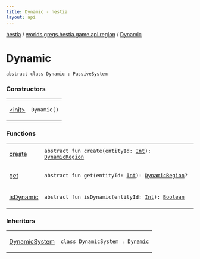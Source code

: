 ```yaml
---
title: Dynamic - hestia
layout: api
---
```


<div class='api-docs-breadcrumbs'><a href="../../index.html">hestia</a> / <a href="../index.html">worlds.gregs.hestia.game.api.region</a> / <a href="./index.html">Dynamic</a></div>

# Dynamic

<div class="signature"><code><span class="keyword">abstract</span> <span class="keyword">class </span><span class="identifier">Dynamic</span>&nbsp;<span class="symbol">:</span>&nbsp;<span class="identifier">PassiveSystem</span></code></div>

### Constructors

<table class="api-docs-table">
<tbody>
<tr>
<td markdown="1">

<a href="-init-.html">&lt;init&gt;</a>


</td>
<td markdown="1">
<div class="signature"><code><span class="identifier">Dynamic</span><span class="symbol">(</span><span class="symbol">)</span></code></div>

</td>
</tr>
</tbody>
</table>

### Functions

<table class="api-docs-table">
<tbody>
<tr>
<td markdown="1">

<a href="create.html">create</a>


</td>
<td markdown="1">
<div class="signature"><code><span class="keyword">abstract</span> <span class="keyword">fun </span><span class="identifier">create</span><span class="symbol">(</span><span class="parameterName" id="worlds.gregs.hestia.game.api.region.Dynamic$create(kotlin.Int)/entityId">entityId</span><span class="symbol">:</span>&nbsp;<a href="https://kotlinlang.org/api/latest/jvm/stdlib/kotlin/-int/index.html"><span class="identifier">Int</span></a><span class="symbol">)</span><span class="symbol">: </span><a href="../../worlds.gregs.hestia.game.plugins.region.components/-dynamic-region/index.html"><span class="identifier">DynamicRegion</span></a></code></div>

</td>
</tr>
<tr>
<td markdown="1">

<a href="get.html">get</a>


</td>
<td markdown="1">
<div class="signature"><code><span class="keyword">abstract</span> <span class="keyword">fun </span><span class="identifier">get</span><span class="symbol">(</span><span class="parameterName" id="worlds.gregs.hestia.game.api.region.Dynamic$get(kotlin.Int)/entityId">entityId</span><span class="symbol">:</span>&nbsp;<a href="https://kotlinlang.org/api/latest/jvm/stdlib/kotlin/-int/index.html"><span class="identifier">Int</span></a><span class="symbol">)</span><span class="symbol">: </span><a href="../../worlds.gregs.hestia.game.plugins.region.components/-dynamic-region/index.html"><span class="identifier">DynamicRegion</span></a><span class="symbol">?</span></code></div>

</td>
</tr>
<tr>
<td markdown="1">

<a href="is-dynamic.html">isDynamic</a>


</td>
<td markdown="1">
<div class="signature"><code><span class="keyword">abstract</span> <span class="keyword">fun </span><span class="identifier">isDynamic</span><span class="symbol">(</span><span class="parameterName" id="worlds.gregs.hestia.game.api.region.Dynamic$isDynamic(kotlin.Int)/entityId">entityId</span><span class="symbol">:</span>&nbsp;<a href="https://kotlinlang.org/api/latest/jvm/stdlib/kotlin/-int/index.html"><span class="identifier">Int</span></a><span class="symbol">)</span><span class="symbol">: </span><a href="https://kotlinlang.org/api/latest/jvm/stdlib/kotlin/-boolean/index.html"><span class="identifier">Boolean</span></a></code></div>

</td>
</tr>
</tbody>
</table>

### Inheritors

<table class="api-docs-table">
<tbody>
<tr>
<td markdown="1">

<a href="../../worlds.gregs.hestia.game.plugins.region.systems/-dynamic-system/index.html">DynamicSystem</a>


</td>
<td markdown="1">
<div class="signature"><code><span class="keyword">class </span><span class="identifier">DynamicSystem</span>&nbsp;<span class="symbol">:</span>&nbsp;<a href="./index.html"><span class="identifier">Dynamic</span></a></code></div>

</td>
</tr>
</tbody>
</table>
